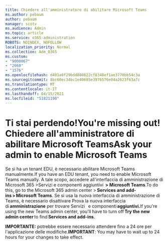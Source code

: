 ```yaml
---
title: Chiedere all'amministratore di abilitare Microsoft Teams
ms.author: pebaum
author: pebaum
manager: scotv
ms.audience: Admin
ms.topic: article
ms.service: o365-administration
ROBOTS: NOINDEX, NOFOLLOW
localization_priority: Normal
ms.collection: Adm_O365
ms.custom:
- "9000067"
- "2660"
- "1576"
ms.openlocfilehash: d401a0f29bdd808622cf8348ef1ae3770bb54c3a
ms.sourcegitcommit: 8bc60ec34bc1e40685e3976576e04a2623f63a7c
ms.translationtype: MT
ms.contentlocale: it-IT
ms.lasthandoff: 04/15/2021
ms.locfileid: "51821190"
---
```

# <a name="youre-missing-out-ask-your-admin-to-enable-microsoft-teams"></a><span data-ttu-id="40e0e-102">Ti stai perdendo!</span><span class="sxs-lookup"><span data-stu-id="40e0e-102">You're missing out!</span></span> <span data-ttu-id="40e0e-103">Chiedere all'amministratore di abilitare Microsoft Teams</span><span class="sxs-lookup"><span data-stu-id="40e0e-103">Ask your admin to enable Microsoft Teams</span></span>

<span data-ttu-id="40e0e-104">Se si ha un tenant EDU, è necessario abilitare Microsoft Teams manualmente.</span><span class="sxs-lookup"><span data-stu-id="40e0e-104">If you have an EDU tenant, you need to enable Microsoft Teams manually.</span></span> <span data-ttu-id="40e0e-105">A tale scopo, accedere all'interfaccia di amministrazione di Microsoft 365 >Servizi e componenti aggiuntivi  **> Microsoft Teams**.</span><span class="sxs-lookup"><span data-stu-id="40e0e-105">To do this, go to the Microsoft 365 admin center > **Services and add-ins > Microsoft Teams**.</span></span> <span data-ttu-id="40e0e-106">Se si usa la nuova interfaccia di amministrazione di Teams, è necessario disattivare Prova la nuova interfaccia di **amministrazione** per trovare Servizi   e componenti **aggiuntivi.**</span><span class="sxs-lookup"><span data-stu-id="40e0e-106">If you're using the new Teams admin center, you'll have to turn off **Try the new admin center** to find **Services and add-ins**.</span></span> 

<span data-ttu-id="40e0e-107">**IMPORTANTE:** potrebbe essere necessario attendere fino a 24 ore per l'applicazione delle modifiche.</span><span class="sxs-lookup"><span data-stu-id="40e0e-107">**IMPORTANT**: You may have to wait up to 24 hours for your changes to take effect.</span></span>
